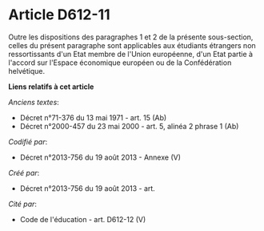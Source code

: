 # Article D612-11

Outre les dispositions des paragraphes 1 et 2 de la présente sous-section, celles du présent paragraphe sont applicables aux
étudiants étrangers non ressortissants d'un Etat membre de l'Union européenne, d'un Etat partie à l'accord sur l'Espace
économique européen ou de la Confédération helvétique.

**Liens relatifs à cet article**

_Anciens textes_:

  - Décret n°71-376 du 13 mai 1971 - art. 15 (Ab)
  - Décret n°2000-457 du 23 mai 2000 - art. 5, alinéa 2 phrase 1 (Ab)

_Codifié par_:

  - Décret n°2013-756 du 19 août 2013 -  Annexe (V)

_Créé par_:

  - Décret n°2013-756 du 19 août 2013 - art.

_Cité par_:

  - Code de l'éducation - art. D612-12 (V)
